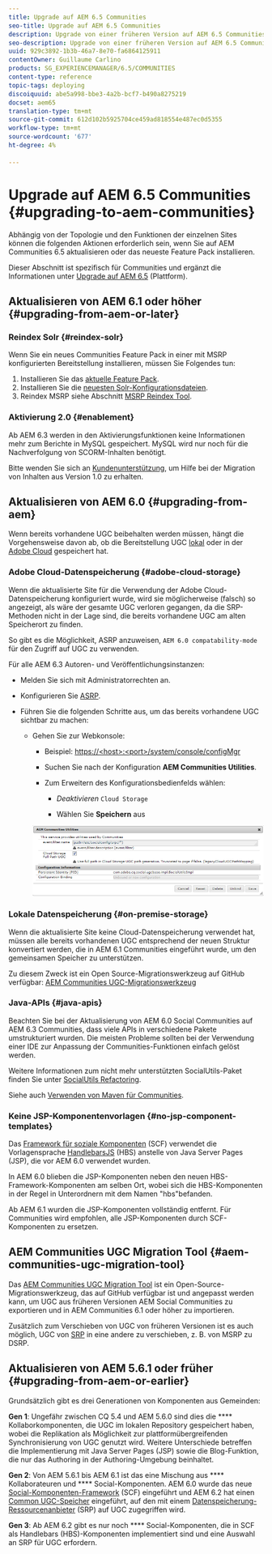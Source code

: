 ```yaml
---
title: Upgrade auf AEM 6.5 Communities
seo-title: Upgrade auf AEM 6.5 Communities
description: Upgrade von einer früheren Version auf AEM 6.5 Communities
seo-description: Upgrade von einer früheren Version auf AEM 6.5 Communities
uuid: 929c3892-1b3b-46a7-8e70-fa6864125911
contentOwner: Guillaume Carlino
products: SG_EXPERIENCEMANAGER/6.5/COMMUNITIES
content-type: reference
topic-tags: deploying
discoiquuid: abe5a998-bbe3-4a2b-bcf7-b490a8275219
docset: aem65
translation-type: tm+mt
source-git-commit: 612d102b5925704ce459ad818554e487ec0d5355
workflow-type: tm+mt
source-wordcount: '677'
ht-degree: 4%

---
```



# Upgrade auf AEM 6.5 Communities {#upgrading-to-aem-communities}

Abhängig von der Topologie und den Funktionen der einzelnen Sites können die folgenden Aktionen erforderlich sein, wenn Sie auf AEM Communities 6.5 aktualisieren oder das neueste Feature Pack installieren.

Dieser Abschnitt ist spezifisch für Communities und ergänzt die Informationen unter [Upgrade auf AEM 6.5](/help/sites-deploying/upgrade.md) (Plattform).

## Aktualisieren von AEM 6.1 oder höher {#upgrading-from-aem-or-later}

### Reindex Solr {#reindex-solr}

Wenn Sie ein neues Communities Feature Pack in einer mit MSRP konfigurierten Bereitstellung installieren, müssen Sie Folgendes tun:

1. Installieren Sie das [aktuelle Feature Pack](/help/communities/deploy-communities.md#latestfeaturepack).
1. Installieren Sie die [neuesten Solr-Konfigurationsdateien](/help/communities/msrp.md#upgrading).
1. Reindex MSRP
siehe Abschnitt [MSRP Reindex Tool](/help/communities/msrp.md#msrp-reindex-tool).

### Aktivierung 2.0 {#enablement}

Ab AEM 6.3 werden in den Aktivierungsfunktionen keine Informationen mehr zum Berichte in MySQL gespeichert. MySQL wird nur noch für die Nachverfolgung von SCORM-Inhalten benötigt.

Bitte wenden Sie sich an [Kundenunterstützung](https://helpx.adobe.com/de/marketing-cloud/contact-support.html), um Hilfe bei der Migration von Inhalten aus Version 1.0 zu erhalten.

## Aktualisieren von AEM 6.0 {#upgrading-from-aem}

Wenn bereits vorhandene UGC beibehalten werden müssen, hängt die Vorgehensweise davon ab, ob die Bereitstellung UGC [lokal](#on-premise-storage) oder in der [Adobe Cloud](#adobe-cloud-storage) gespeichert hat.

### Adobe Cloud-Datenspeicherung {#adobe-cloud-storage}

Wenn die aktualisierte Site für die Verwendung der Adobe Cloud-Datenspeicherung konfiguriert wurde, wird sie möglicherweise (falsch) so angezeigt, als wäre der gesamte UGC verloren gegangen, da die SRP-Methoden nicht in der Lage sind, die bereits vorhandene UGC am alten Speicherort zu finden.

So gibt es die Möglichkeit, ASRP anzuweisen, `AEM 6.0 compatability-mode` für den Zugriff auf UGC zu verwenden.

Für alle AEM 6.3 Autoren- und Veröffentlichungsinstanzen:

* Melden Sie sich mit Administratorrechten an.
* Konfigurieren Sie [ASRP](/help/communities/asrp.md).
* Führen Sie die folgenden Schritte aus, um das bereits vorhandene UGC sichtbar zu machen:

   * Gehen Sie zur Webkonsole:

      * Beispiel: [https://&lt;host>:&lt;port>/system/console/configMgr](https://localhost:4502/system/console/configMgr)

      * Suchen Sie nach der Konfiguration **AEM Communities Utilities**.
      * Zum Erweitern des Konfigurationsbedienfelds wählen:

         * *Deaktivieren* `Cloud Storage`

         * Wählen Sie **Speichern** aus

      ![utilities](assets/utilities.png)


### Lokale Datenspeicherung {#on-premise-storage}

Wenn die aktualisierte Site keine Cloud-Datenspeicherung verwendet hat, müssen alle bereits vorhandenen UGC entsprechend der neuen Struktur konvertiert werden, die in AEM 6.1 Communities eingeführt wurde, um den gemeinsamen Speicher zu unterstützen.

Zu diesem Zweck ist ein Open Source-Migrationswerkzeug auf GitHub verfügbar:
[AEM Communities UGC-Migrationswerkzeug](https://github.com/Adobe-Marketing-Cloud/communities-ugc-migration)

### Java-APIs {#java-apis}

Beachten Sie bei der Aktualisierung von AEM 6.0 Social Communities auf AEM 6.3 Communities, dass viele APIs in verschiedene Pakete umstrukturiert wurden. Die meisten Probleme sollten bei der Verwendung einer IDE zur Anpassung der Communities-Funktionen einfach gelöst werden.

Weitere Informationen zum nicht mehr unterstützten SocialUtils-Paket finden Sie unter [SocialUtils Refactoring](/help/communities/socialutils.md).

Siehe auch [Verwenden von Maven für Communities](/help/communities/maven.md).

### Keine JSP-Komponentenvorlagen {#no-jsp-component-templates}

Das [Framework für soziale Komponenten](/help/communities/scf.md) (SCF) verwendet die Vorlagensprache [HandlebarsJS](https://www.handlebarsjs.com/) (HBS) anstelle von Java Server Pages (JSP), die vor AEM 6.0 verwendet wurden.

In AEM 6.0 blieben die JSP-Komponenten neben den neuen HBS-Framework-Komponenten am selben Ort, wobei sich die HBS-Komponenten in der Regel in Unterordnern mit dem Namen &quot;hbs&quot;befanden.

Ab AEM 6.1 wurden die JSP-Komponenten vollständig entfernt. Für Communities wird empfohlen, alle JSP-Komponenten durch SCF-Komponenten zu ersetzen.

## AEM Communities UGC Migration Tool {#aem-communities-ugc-migration-tool}

Das [AEM Communities UGC Migration Tool](https://github.com/Adobe-Marketing-Cloud/communities-ugc-migration) ist ein Open-Source-Migrationswerkzeug, das auf GitHub verfügbar ist und angepasst werden kann, um UGC aus früheren Versionen AEM Social Communities zu exportieren und in AEM Communities 6.1 oder höher zu importieren.

Zusätzlich zum Verschieben von UGC von früheren Versionen ist es auch möglich, UGC von [SRP](/help/communities/working-with-srp.md) in eine andere zu verschieben, z. B. von MSRP zu DSRP.

## Aktualisieren von AEM 5.6.1 oder früher {#upgrading-from-aem-or-earlier}

Grundsätzlich gibt es drei Generationen von Komponenten aus Gemeinden:

**Gen 1**: Ungefähr zwischen CQ 5.4 und AEM 5.6.0 sind dies die  **** Kollaborkomponenten, die UGC im lokalen Repository gespeichert haben, wobei die Replikation als Möglichkeit zur plattformübergreifenden Synchronisierung von UGC genutzt wird. Weitere Unterschiede betreffen die Implementierung mit Java Server Pages (JSP) sowie die Blog-Funktion, die nur das Authoring in der Authoring-Umgebung beinhaltet.

**Gen 2**: Von AEM 5.6.1 bis AEM 6.1 ist das eine Mischung aus  **** Kollaborateuren und  **** Social-Komponenten. AEM 6.0 wurde das neue [Social-Komponenten-Framework](/help/communities/scf.md) (SCF) eingeführt und AEM 6.2 hat einen [Common UGC-Speicher](/help/communities/working-with-srp.md) eingeführt, auf den mit einem [Datenspeicherung-Ressourcenanbieter](/help/communities/srp.md) (SRP) auf UGC zugegriffen wird.

**Gen 3**: Ab AEM 6.2 gibt es nur noch  **** Social-Komponenten, die in SCF als Handlebars (HBS)-Komponenten implementiert sind und eine Auswahl an SRP für UGC erfordern.
